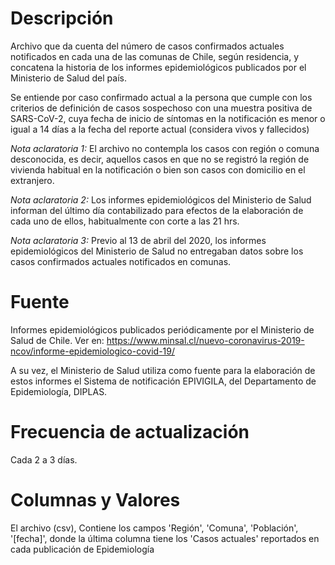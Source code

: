 # Descripción
Archivo que da cuenta del número de casos confirmados actuales notificados en cada una de las comunas de Chile, según residencia, y concatena la historia de los informes epidemiológicos publicados por el Ministerio de Salud del país.

Se entiende por caso confirmado actual a la persona que cumple con los criterios de definición de casos sospechoso con una muestra positiva de SARS-CoV-2, cuya fecha de inicio de síntomas en la notificación es menor o igual a 14 días a la fecha del reporte actual (considera vivos y fallecidos)

*Nota aclaratoria 1:* El archivo no contempla los casos con región o comuna desconocida, es decir, aquellos casos en que no se registró la región de vivienda habitual en la notificación o bien son casos con domicilio en el extranjero.

*Nota aclaratoria 2:* Los informes epidemiológicos del Ministerio de Salud informan del último día contabilizado para efectos de la elaboración de cada uno de ellos, habitualmente con corte a las 21 hrs.

*Nota aclaratoria 3:* Previo al 13 de abril del 2020, los informes epidemiológicos del Ministerio de Salud no entregaban datos sobre los casos confirmados actuales notificados en comunas.

# Fuente
Informes epidemiológicos publicados periódicamente por el Ministerio de Salud de Chile. Ver en: https://www.minsal.cl/nuevo-coronavirus-2019-ncov/informe-epidemiologico-covid-19/

A su vez, el Ministerio de Salud utiliza como fuente para la elaboración de estos informes el Sistema de notificación EPIVIGILA, del Departamento de Epidemiología, DIPLAS.
 
# Frecuencia de actualización
Cada 2 a 3 días.

# Columnas y Valores

El archivo (csv), Contiene los campos 'Región', 'Comuna', 'Población', '[fecha]', donde la última columna tiene los 'Casos actuales' reportados en cada publicación de Epidemiología
